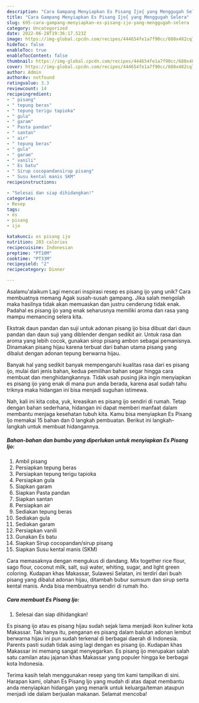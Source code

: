 ```yaml
---
description: "Cara Gampang Menyiapkan Es Pisang Ijo{ yang Menggugah Selera"
title: "Cara Gampang Menyiapkan Es Pisang Ijo{ yang Menggugah Selera"
slug: 695-cara-gampang-menyiapkan-es-pisang-ijo-yang-menggugah-selera
category: Uncategorized
date: 2022-06-28T19:36:17.523Z
image: https://img-global.cpcdn.com/recipes/444654fe1a7f90cc/680x482cq70/es-pisang-ijo-foto-resep-utama.jpg
hideToc: false
enableToc: true
enableTocContent: false
thumbnail: https://img-global.cpcdn.com/recipes/444654fe1a7f90cc/680x482cq70/es-pisang-ijo-foto-resep-utama.jpg
cover: https://img-global.cpcdn.com/recipes/444654fe1a7f90cc/680x482cq70/es-pisang-ijo-foto-resep-utama.jpg
author: Admin
authorAv: notfound
ratingvalue: 3.3
reviewcount: 14
recipeingredient:
- " pisang"
- " tepung beras"
- " tepung terigu tapioka"
- " gula"
- " garam"
- " Pasta pandan"
- " santan"
- " air"
- " tepung beras"
- " gula"
- " garam"
- " vanili"
- " Es batu"
- " Sirup cocopandansirup pisang"
- " Susu kental manis SKM"
recipeinstructions:

- "Selesai dan siap dihidangkan!"
categories:
- Resep
tags:
- es
- pisang
- ijo

katakunci: es pisang ijo 
nutrition: 203 calories
recipecuisine: Indonesian
preptime: "PT10M"
cooktime: "PT33M"
recipeyield: "2"
recipecategory: Dinner

---
```



Asalamu'alaikum Lagi mencari inspirasi resep es pisang ijo yang unik? Cara membuatnya memang Agak susah-susah gampang. Jika salah mengolah maka hasilnya tidak akan memuaskan dan justru cenderung tidak enak. Padahal es pisang ijo yang enak seharusnya memiliki aroma dan rasa yang mampu memancing selera kita.


Ekstrak daun pandan dan suji untuk adonan pisang ijo bisa dibuat dari daun pandan dan daun suji yang diblender dengan sedikit air. Untuk rasa dan aroma yang lebih cocok, gunakan sirop pisang ambon sebagai pemanisnya. Dinamakan pisang hijau karena terbuat dari bahan utama pisang yang dibalut dengan adonan tepung berwarna hijau.

Banyak hal yang sedikit banyak mempengaruhi kualitas rasa dari es pisang ijo, mulai dari jenis bahan, kedua pemilihan bahan segar hingga cara membuat dan menghidangkannya. Tidak usah pusing jika ingin menyiapkan es pisang ijo yang enak di mana pun anda berada, karena asal sudah tahu triknya maka hidangan ini bisa menjadi suguhan istimewa.


Nah, kali ini kita coba, yuk, kreasikan es pisang ijo sendiri di rumah. Tetap dengan bahan sederhana, hidangan ini dapat memberi manfaat dalam membantu menjaga kesehatan tubuh kita. Kamu bisa menyiapkan Es Pisang Ijo memakai 15 bahan dan 0 langkah pembuatan. Berikut ini langkah-langkah untuk membuat hidangannya.

<!--inarticleads1-->

##### Bahan-bahan dan bumbu yang diperlukan untuk menyiapkan Es Pisang Ijo:

1. Ambil  pisang
1. Persiapkan  tepung beras
1. Persiapkan  tepung terigu tapioka
1. Persiapkan  gula
1. Siapkan  garam
1. Siapkan  Pasta pandan
1. Siapkan  santan
1. Persiapkan  air
1. Sediakan  tepung beras
1. Sediakan  gula
1. Sediakan  garam
1. Persiapkan  vanili
1. Gunakan  Es batu
1. Siapkan  Sirup cocopandan/sirup pisang
1. Siapkan  Susu kental manis (SKM)


Cara memasaknya dengan mengukus di dandang. Mix together rice flour, sago flour, coconut milk, salt, suji water, whiting, sugar, and light green coloring. Kudapan khas Makassar, Sulawesi Selatan, ini terdiri dari buah pisang yang dibalut adonan hijau, ditambah bubur sumsum dan sirup serta kental manis. Anda bisa membuatnya sendiri di rumah lho. 

<!--inarticleads2-->

##### Cara membuat Es Pisang Ijo:


1. Selesai dan siap dihidangkan!

Es pisang ijo atau es pisang hijau sudah sejak lama menjadi ikon kuliner kota Makassar. Tak hanya itu, penganan es pisang dalam balutan adonan lembut berwarna hijau ini pun sudah terkenal di berbagai daerah di Indonesia. Parents pasti sudah tidak asing lagi dengan es pisang ijo. Kudapan khas Makassar ini memang sangat menyegarkan. Es pisang ijo merupakan salah satu camilan atau jajanan khas Makassar yang populer hingga ke berbagai kota Indonesia. 

Terima kasih telah menggunakan resep yang tim kami tampilkan di sini. Harapan kami, olahan Es Pisang Ijo yang mudah di atas dapat membantu anda menyiapkan hidangan yang menarik untuk keluarga/teman ataupun menjadi ide dalam berjualan makanan. Selamat mencoba!
